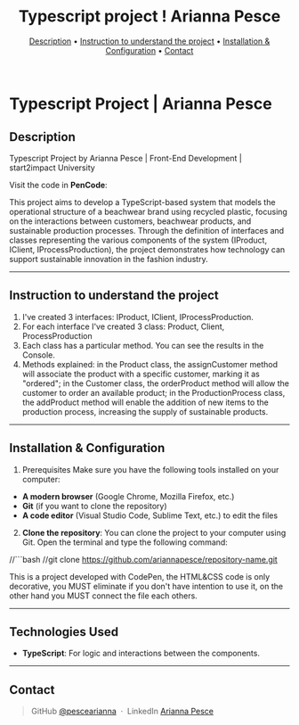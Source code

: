 <div align='center'>
        <h1>Typescript project ! Arianna Pesce</h1>   
</div>

<div align='center'>
<p>
  <a href="#description">Description</a> •
  <a href="#Instruction-to-understand-the-project">Instruction to understand the project</a> •
  <a href="#installation-&-Configuration">Installation & Configuration</a> •
  <a href="#contact">Contact</a>
</p>
</div>

<br>

# Typescript Project | Arianna Pesce

## Description  

Typescript Project by Arianna Pesce | Front-End Development | start2impact University

Visit the code in **PenCode**:

This project aims to develop a TypeScript-based system that models the operational structure of a beachwear brand using recycled plastic, focusing on the interactions between customers, beachwear products, and sustainable production processes.
Through the definition of interfaces and classes representing the various components of the system (IProduct, IClient, IProcessProduction), the project demonstrates how technology can support sustainable innovation in the fashion industry.

---  

## Instruction to understand the project 

1. I've created 3 interfaces: IProduct, IClient, IProcessProduction.
2. For each interface I've created 3 class: Product, Client, ProcessProduction
3. Each class has a particular method. You can see the results in the Console. 
4. Methods explained: in the Product class, the assignCustomer method will associate the product with a specific customer, marking it as "ordered"; in the Customer class, the orderProduct method will allow the customer to order an available product; in the ProductionProcess class, the addProduct method will enable the addition of new items to the production process, increasing the supply of sustainable products. 

---

## Installation & Configuration

1. Prerequisites
  Make sure you have the following tools installed on your computer:

  - **A modern browser** (Google Chrome, Mozilla Firefox, etc.)
  - **Git** (if you want to clone the repository)
  - **A code editor** (Visual Studio Code, Sublime Text, etc.) to edit the files

2. **Clone the repository**:
  You can clone the project to your computer using Git. Open the terminal and type the following command:

  //```bash
  //git clone https://github.com/ariannapesce/repository-name.git

This is a project developed with CodePen, the HTML&CSS code is only decorative, you MUST eliminate if you don't have intention to use it, on the other hand you MUST connect the file each others.

---  

## Technologies Used  
 
- **TypeScript**: For logic and interactions between the components.  

---  

## Contact

> GitHub [@pescearianna](https://github.com/pescearianna) &nbsp;&middot;&nbsp;
> LinkedIn [Arianna Pesce](https://www.linkedin.com/in/ariannapesce/)
